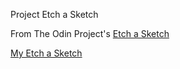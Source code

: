 Project Etch a Sketch

From The Odin Project's [Etch a Sketch](https://www.theodinproject.com/courses/web-development-101/lessons/etch-a-sketch-project)

[My Etch a Sketch](https://rrg1459.github.io/etch-a-sketch/)
